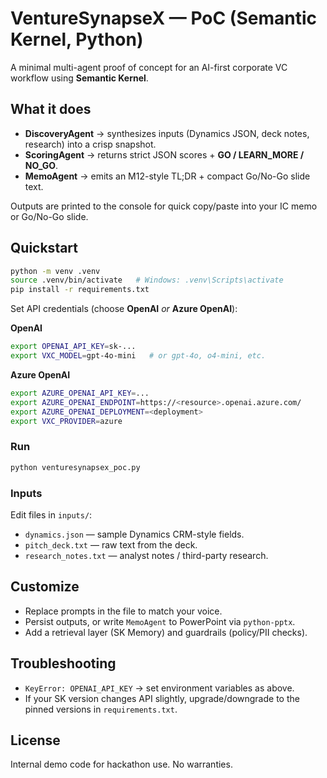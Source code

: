 # VentureSynapseX — PoC (Semantic Kernel, Python)

A minimal multi-agent proof of concept for an AI-first corporate VC workflow using **Semantic Kernel**.

## What it does
- **DiscoveryAgent** → synthesizes inputs (Dynamics JSON, deck notes, research) into a crisp snapshot.
- **ScoringAgent** → returns strict JSON scores + **GO / LEARN_MORE / NO_GO**.
- **MemoAgent** → emits an M12-style TL;DR + compact Go/No-Go slide text.

Outputs are printed to the console for quick copy/paste into your IC memo or Go/No-Go slide.

## Quickstart

```bash
python -m venv .venv
source .venv/bin/activate   # Windows: .venv\Scripts\activate
pip install -r requirements.txt
```

Set API credentials (choose **OpenAI** *or* **Azure OpenAI**):

**OpenAI**
```bash
export OPENAI_API_KEY=sk-...
export VXC_MODEL=gpt-4o-mini   # or gpt-4o, o4-mini, etc.
```

**Azure OpenAI**
```bash
export AZURE_OPENAI_API_KEY=...
export AZURE_OPENAI_ENDPOINT=https://<resource>.openai.azure.com/
export AZURE_OPENAI_DEPLOYMENT=<deployment>
export VXC_PROVIDER=azure
```

### Run
```bash
python venturesynapsex_poc.py
```

### Inputs
Edit files in `inputs/`:
- `dynamics.json` — sample Dynamics CRM-style fields.
- `pitch_deck.txt` — raw text from the deck.
- `research_notes.txt` — analyst notes / third-party research.

## Customize
- Replace prompts in the file to match your voice.
- Persist outputs, or write `MemoAgent` to PowerPoint via `python-pptx`.
- Add a retrieval layer (SK Memory) and guardrails (policy/PII checks).

## Troubleshooting
- `KeyError: OPENAI_API_KEY` → set environment variables as above.
- If your SK version changes API slightly, upgrade/downgrade to the pinned versions in `requirements.txt`.

## License
Internal demo code for hackathon use. No warranties.
